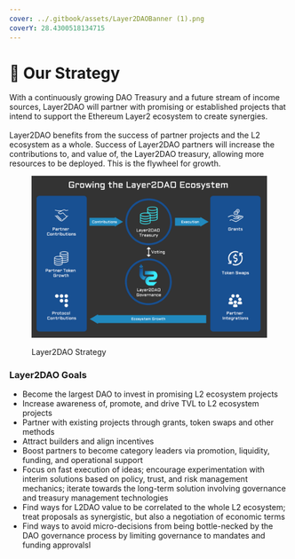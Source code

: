 ```yaml
---
cover: ../.gitbook/assets/Layer2DAOBanner (1).png
coverY: 28.4300518134715
---
```


# 🎯 Our Strategy

With a continuously growing DAO Treasury and a future stream of income sources, Layer2DAO will partner with promising or established projects that intend to support the Ethereum Layer2 ecosystem to create synergies. \
\
Layer2DAO benefits from the success of partner projects and the L2 ecosystem as a whole. Success of Layer2DAO partners will increase the contributions to, and value of, the Layer2DAO treasury, allowing more resources to be deployed. This is the flywheel for growth.&#x20;

<figure><img src="../.gitbook/assets/l2daostrat.png" alt=""><figcaption><p>Layer2DAO Strategy</p></figcaption></figure>

### Layer2DAO Goals

* Become the largest DAO to invest in promising L2 ecosystem projects
* Increase awareness of, promote, and drive TVL to L2 ecosystem projects
* Partner with existing projects through grants, token swaps and other methods
* Attract builders and align incentives
* Boost partners to become category leaders via promotion, liquidity, funding, and operational support
* Focus on fast execution of ideas; encourage experimentation with interim solutions based on policy, trust, and risk management mechanics; iterate towards the long-term solution involving governance and treasury management technologies
* Find ways for L2DAO value to be correlated to the whole L2 ecosystem; treat proposals as synergistic, but also a negotiation of economic terms
* Find ways to avoid micro-decisions from being bottle-necked by the DAO governance process by limiting governance to mandates and funding approvalsl
